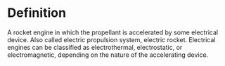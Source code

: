 # Definition

A rocket engine in which the propellant is accelerated by some
electrical device. Also called electric propulsion system, electric
rocket. Electrical engines can be classified as electrothermal,
electrostatic, or electromagnetic, depending on the nature of the
accelerating device.
